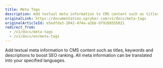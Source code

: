 ```yaml
---
title: Meta Tags
description: Add textual meta information to CMS content such as titles, keywords and descriptions to boost SEO ranking.
originalLink: https://documentation.spryker.com/v1/docs/meta-tags
originalArticleId: e5edfda3-2042-474a-a2bb-df9189355021
redirect_from:
  - /v1/docs/meta-tags
  - /v1/docs/en/meta-tags
---
```


Add textual meta information to CMS content such as titles, keywords and descriptions to boost SEO ranking. All meta information can be translated into your specified languages.
